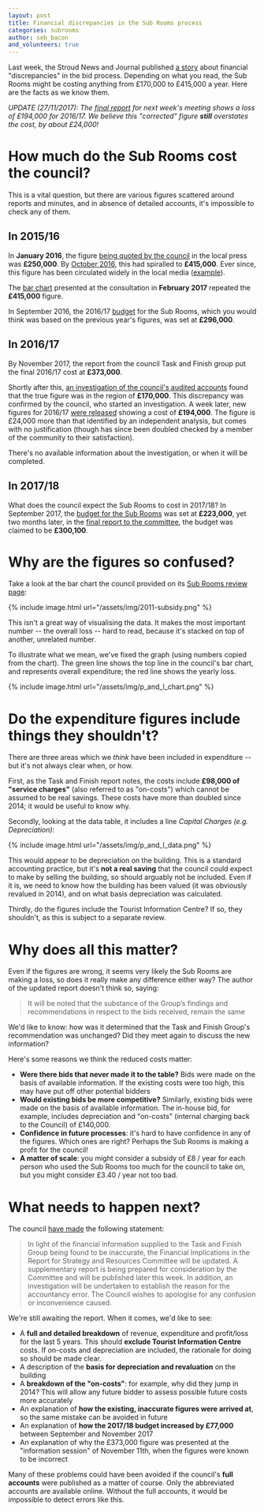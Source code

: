 ```yaml
---
layout: post
title: Financial discrepancies in the Sub Rooms process
categories: subrooms
author: seb_bacon
and_volunteers: true
---
```


Last week, the Stroud News and Journal published [a story](http://www.stroudnewsandjournal.co.uk/news/15672935.SDC_and_the_Subs__Confirmation_of_financial____discrepancies____and_public_anger_at_lack_of_consultation_leads_to_calls_to_suspend_the_review/) about financial "discrepancies" in the bid process.  Depending on what you read, the Sub Rooms might be costing anything from £170,000 to £415,000 a year.  Here are the facts as we know them.

_UPDATE (27/11/2017): The [final report](https://www.stroud.gov.uk/media/557764/item-6-c-subscription-rooms-task-finish-group-final-report.pdf) for next week's meeting shows a loss of £194,000 for 2016/17. We believe this "corrected" figure **still** overstates the cost, by about £24,000!_

# How much do the Sub Rooms cost the council?

This is a vital question, but there are various figures scattered around reports and minutes, and in absence of detailed accounts, it's impossible to check any of them.

## In 2015/16

In **January 2016**, the figure [being quoted by the council](http://www.stroudnewsandjournal.co.uk/news/14231234.Fears_for_future_of_Stroud_s_Sub_Rooms_as_government_cuts_hit_Stroud_District_Council/) in the local press was **£250,000**. By [October 2016](https://www.stroud.gov.uk/media/208609/item-8c-asset-reviews.pdf), this had spiralled to **£415,000**. Ever since, this figure has been circulated widely in the local media ([example](http://www.stroudnewsandjournal.co.uk/news/15512560.The_history_of_Stroud_s_iconic_Subscription_Rooms/)).

The [bar chart](https://www.stroud.gov.uk/media/241237/5-year-summary-costs-graph.docx) presented at the consultation in **February 2017** repeated the **£415,000** figure.

In September 2016, the 2016/17 [budget](https://www.stroud.gov.uk/media/241587/item-7-budget-monitoring-report-2016-17-report-3.pdf) for the Sub Rooms, which you would think was based on the previous year's figures, was set at **£296,000**.

## In 2016/17

By November 2017, the report from the council Task and Finish group put the final 2016/17 cost at **£373,000**.

Shortly after this, [an investigation of the council's audited accounts](http://www.stroudnewsandjournal.co.uk/news/15672935.SDC_and_the_Subs__Confirmation_of_financial____discrepancies____and_public_anger_at_lack_of_consultation_leads_to_calls_to_suspend_the_review/) found that the true figure was in the region of **£170,000**.  This discrepancy was confirmed by the council, who started an investigation.  A week later, new figures for 2016/17 [were released](https://www.stroud.gov.uk/media/557764/item-6-c-subscription-rooms-task-finish-group-final-report.pdf) showing a cost of **£194,000**. The figure is £24,000 more than that identified by an independent analysis, but comes with no justification (though has since been doubled checked by a member of the community to their satisfaction).

There's no available information about the investigation, or when it will be completed.

## In 2017/18

What does the council expect the Sub Rooms to cost in 2017/18? In September 2017, the [budget for the Sub Rooms](https://www.stroud.gov.uk/media/356186/item-9-budget-monitoring-report-2017-18-report-1.pdf) was set at **£223,000**, yet two months later, in the [final report to the committee](https://www.stroud.gov.uk/media/557764/item-6-c-subscription-rooms-task-finish-group-final-report.pdf), the budget was claimed to be **£300,100**.


# Why are the figures so confused?

Take a look at the bar chart the council provided on its [Sub Rooms review page](https://www.stroud.gov.uk/sport-leisure-parks/events-and-things-to-do/subscription-rooms/subrooms-review/background-information-subrooms-review):

{% include image.html url="/assets/img/2011-subsidy.png" %}

This isn't a great way of visualising the data. It makes the most important number -- the overall loss -- hard to read, because it's stacked on top of another, unrelated number.

To illustrate what we mean, we've fixed the graph (using numbers copied from the chart). The green line shows the top line in the council's bar chart, and represents overall expenditure; the red line shows the yearly loss.

{% include image.html url="/assets/img/p_and_l_chart.png" %}


# Do the expenditure figures include things they shouldn't?

There are three areas which we _think_ have been included in expenditure -- but it's not always clear when, or how.

First, as the Task and Finish report notes, the costs include **£98,000 of "service charges"** (also referred to as "on-costs") which cannot be assumed to be real savings.  These costs have more than doubled since 2014; it would be useful to know why.

Secondly, looking at the data table, it includes a line _Capital Charges (e.g. Depreciation)_:

{% include image.html url="/assets/img/p_and_l_data.png"  %}

This would appear to be depreciation on the building. This is a standard accounting practice, but it's **not a real saving** that the council could expect to make by selling the building, so should arguably not be included. Even if it is, we need to know how the building has been valued (it was obviously revalued in 2014), and on what basis depreciation was calculated.

Thirdly, do the figures include the Tourist Information Centre? If so, they shouldn't, as this is subject to a separate review.


# Why does all this matter?

Even if the figures are wrong, it seems very likely the Sub Rooms are making a loss, so does it really make any difference either way? The author of the updated report doesn't think so, saying:

> It will be noted that the substance of the Group’s findings and recommendations in respect to the bids received, remain the same

We'd like to know: how was it determined that the Task and Finish Group's recommendation was unchanged? Did they meet again to discuss the new information?

Here's some reasons we think the reduced costs matter:

* **Were there bids that never made it to the table?** Bids were made on the basis of available information. If the existing costs were too high, this may have put off other potential bidders
* **Would existing bids be more competitive?** Similarly, existing bids were made on the basis of available information. The in-house bid, for example, includes depreciation and "on-costs" (internal charging back to the Council) of £140,000.
* **Confidence in future processes**: it's hard to have confidence in any of the figures. Which ones are right? Perhaps the Sub Rooms is making a profit for the council!
* **A matter of scale**: you might consider a subsidy of £8 / year for each person who used the Sub Rooms too much for the council to take on, but you might consider £3.40 / year not too bad.


# What needs to happen next?

The council [have made](https://www.stroud.gov.uk/sport-leisure-parks/events-and-things-to-do/subscription-rooms/subrooms-review) the following statement:

> In light of the financial information supplied to the Task and Finish Group being found to be inaccurate, the Financial Implications in the Report for Strategy and Resources Committee will be updated.  A supplementary report is being prepared for consideration by the Committee and will be published later this week.  In addition, an investigation will be undertaken to establish the reason for the accountancy error.  The Council wishes to apologise for any confusion or inconvenience caused.

We're still awaiting the report. When it comes, we'd like to see:

* A **full and detailed breakdown** of revenue, expenditure and profit/loss for the last 5 years. This should **exclude Tourist Information Centre** costs. If on-costs and depreciation are included, the rationale for doing so should be made clear.
* A description of the **basis for depreciation and revaluation** on the building
* A **breakdown of the "on-costs"**: for example, why did they jump in 2014? This will allow any future bidder to assess possible future costs more accurately
* An explanation of **how the existing, inaccurate figures were arrived at**, so the same mistake can be avoided in future
* An explanation of **how the 2017/18 budget increased by £77,000** between September and November 2017
* An explanation of why the £373,000 figure was presented at the "information session" of November 11th, when the figures were known to be incorrect

Many of these problems could have been avoided if the council's **full accounts** were published as a matter of course. Only the abbreviated accounts are available online. Without the full accounts, it would be impossible to detect errors like this.
